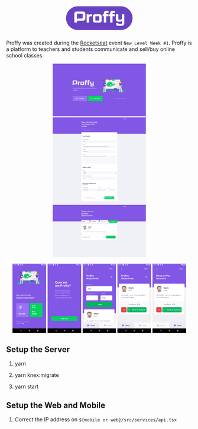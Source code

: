 <h1 align="center">
	<a href="https://github.com/Darguima/Mini-Projects/tree/master/proffy_nlw">
		<img src="./readme/ProffyLogo.png">
	</a>
</h1>

Proffy was created during the [Rocketseat](https://rocketseat.com.br/) event `New Level Week #1`.
Proffy is a platform to teachers and students communicate and sell/buy online school classes.

<p align="center">
	<img src="./readme/Web_Landing.png" width="50%"/>
	<img src="./readme/Web_TeachPage.png" width="50%"/>
	<img src="./readme/Web_StudyPage.png" width="50%"/>
</p>

<p align="center">
	<img src="./readme/Mobile_Landing.png" width="18%"/>
	<img src="./readme/Mobile_TeachPage.png" width="18%"/>
	<img src="./readme/Mobile_StudyPageFilters.png" width="18%"/>
	<img src="./readme/Mobile_StudyPageTeacher.png" width="18%"/>
	<img src="./readme/Mobile_FavoritesTeachersPage.png" width="18%"/>
</p>

## Setup the Server

1. yarn

2. yarn knex:migrate

3. yarn start

## Setup the Web and Mobile

1. Correct the IP address on `${mobile or web}/src/services/api.tsx`
